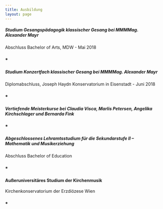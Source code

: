 ```yaml
---
title: Ausbildung
layout: page
---
```


##### Studium Gesangspädagogik klassischer Gesang bei MMMMag. Alexander Mayr  
Abschluss Bachelor of Arts, MDW - Mai 2018

### * 

##### Studium Konzertfach klassischer Gesang bei MMMMag. Alexander Mayr  
Diplomabschluss, Joseph Haydn Konservatorium in Eisenstadt - Juni 2018

### * 

##### Vertiefende Meisterkurse bei Claudia Visca, Marlis Petersen, Angelika Kirchschlager und Bernarda Fink

### * 

##### Abgeschlossenes Lehramtsstudium für die Sekundarstufe II – Mathematik und Musikerziehung
Abschluss Bachelor of Education 

### * 

#### Außeruniversitäres Studium der Kirchenmusik
Kirchenkonservatorium der Erzdiözese Wien 

### * 
